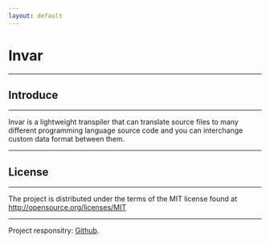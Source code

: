 ```yaml
---
layout: default
---
```


# Invar
---
## Introduce
-----
Invar is a lightweight transpiler that can translate source files to many different programming language source code and you can interchange custom data format between them.

---
## License
---
The project is distributed under the terms of the MIT license found at http://opensource.org/licenses/MIT

-----
Project responsitry: [Github](https://github.com/struqt/invar).
